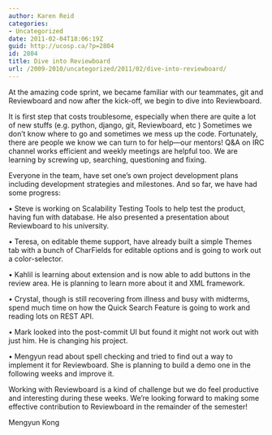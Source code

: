 ```yaml
---
author: Karen Reid
categories:
- Uncategorized
date: 2011-02-04T18:06:19Z
guid: http://ucosp.ca/?p=2804
id: 2804
title: Dive into Reviewboard
url: /2009-2010/uncategorized/2011/02/dive-into-reviewboard/
---
```


At the amazing code sprint, we became familiar with our teammates, git and Reviewboard and now after the kick-off, we begin to dive into Reviewboard.

It is first step that costs troublesome, especially when there are quite a lot of new stuffs (e.g. python, django, git, Reviewboard, etc ) Sometimes we don’t know where to go and sometimes we mess up the code. Fortunately, there are people we know we can turn to for help—our mentors! Q&A on IRC channel works efficient and weekly meetings are helpful too. We are learning by screwing up, searching, questioning and fixing.

Everyone in the team, have set one’s own project development plans including development strategies and milestones. And so far, we have had some progress:
	  
• Steve is working on Scalability Testing Tools to help test the product, having fun with database. He also presented a presentation about Reviewboard to his university.
	  
• Teresa, on editable theme support, have already built a simple Themes tab with a bunch of CharFields for editable options and is going to work out a color-selector.
	  
• Kahlil is learning about extension and is now able to add buttons in the review area. He is planning to learn more about it and XML framework.
	  
• Crystal, though is still recovering from illness and busy with midterms, spend much time on how the Quick Search Feature is going to work and reading lots on REST API.
	  
• Mark looked into the post-commit UI but found it might not work out with just him. He is changing his project.
	  
• Mengyun read about spell checking and tried to find out a way to implement it for Reviewboard. She is planning to build a demo one in the following weeks and improve it.
  
Working with Reviewboard is a kind of challenge but we do feel productive and interesting during these weeks. We’re looking forward to making some effective contribution to Reviewboard in the remainder of the semester!

Mengyun Kong
